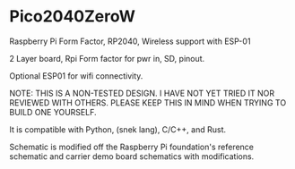 # Pico2040ZeroW
Raspberry Pi Form Factor, RP2040, Wireless support with ESP-01

2 Layer board, Rpi Form factor for pwr in, SD, pinout.

Optional ESP01 for wifi connectivity.

NOTE: THIS IS A NON-TESTED DESIGN. I HAVE NOT YET TRIED IT NOR REVIEWED WITH OTHERS. PLEASE KEEP THIS IN MIND WHEN TRYING TO BUILD ONE YOURSELF.

It is compatible with Python, (snek lang), C/C++, and Rust.


Schematic is modified off the Raspberry Pi foundation's reference schematic and carrier demo board schematics with modifications. 
